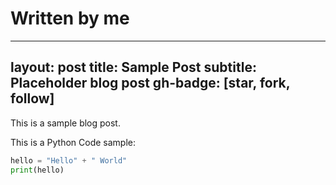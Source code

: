 # Written by me
---
layout: post
title: Sample Post
subtitle: Placeholder blog post
gh-badge: [star, fork, follow]
---


This is a sample blog post.


This is a Python Code sample:

```python
hello = "Hello" + " World"
print(hello)
```
